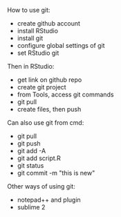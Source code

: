 How to use git:

- create github account
- install RStudio
- install git
- configure global settings of git
- set RStudio git 

Then in RStudio:

- get link on github repo
- create git project
- from Tools, access git commands
- git pull
- create files, then push

Can also use git from cmd:
- git pull
- git push
- git add -A
- git add script.R
- git status
- git commit -m "this is new"

Other ways of using git:
- notepad++ and plugin
- sublime 2
